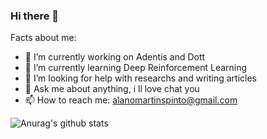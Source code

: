 ### Hi there 👋

Facts about me:

- 🔭 I’m currently working on Adentis and Dott
- 🌱 I’m currently learning Deep Reinforcement Learning
- 🤔 I’m looking for help with researchs and writing articles
- 💬 Ask me about anything, i ll love chat you
- 📫 How to reach me: alanomartinspinto@gmail.com

![Anurag's github stats](https://github-readme-stats.vercel.app/api?username=alanomartins&count_private=true&show_icons=true&theme=darcula&hide=contribs,issues)
